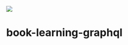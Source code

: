 ![](https://github.com/takkyuuplayer/book-learning-graphql/workflows/CI/badge.svg)

# book-learning-graphql
